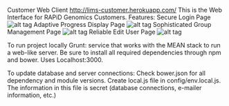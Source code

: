  

Customer Web Client
http://lims-customer.herokuapp.com/
This is the Web Interface for RAPiD Genomics Customers. 
Features: 
Secure Login Page 
![alt tag](https://raw.githubusercontent.com//CEN3031-Group2B/LIMSCustomerInterface/master/loginpage.jpg)
Adaptive Progress Display Page
![alt tag](https://raw.githubusercontent.com//CEN3031-Group2B/LIMSCustomerInterface/master/progressscrenshot.png)
Sophisticated Group Management Page
![alt tag](https://raw.githubusercontent.com//CEN3031-Group2B/LIMSCustomerInterface/master/userpage.png)
Reliable Edit User Page 
![alt tag](https://raw.githubusercontent.com//CEN3031-Group2B/LIMSCustomerInterface/master/myuserpage.png)

To run project locally
Grunt: service that works with the MEAN stack to run a web-like server. Be sure to install all required dependencies through npm and bower. Uses Localhost:3000. 

To update database and server connections: 
Check bower.json for all dependency and module versions. Create local.js file in config/env.local.js. The information in this file is secret (database connections, e-mailer information, etc.) 
	




